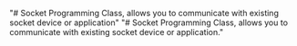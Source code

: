"# Socket Programming Class, allows you to communicate with existing socket device or application" 
"# Socket Programming Class, allows you to communicate with existing socket device or application." 
